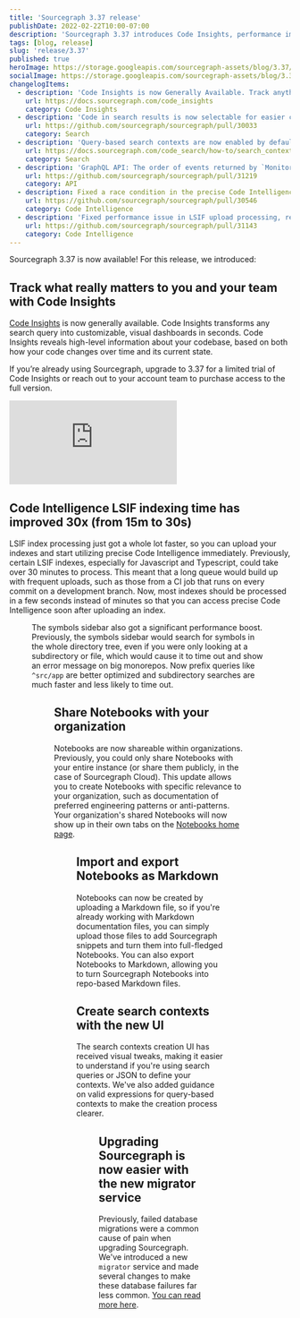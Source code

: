 ```yaml
---
title: 'Sourcegraph 3.37 release'
publishDate: 2022-02-22T10:00-07:00
description: 'Sourcegraph 3.37 introduces Code Insights, performance improvements for Code Intelligence, sharing for Notebooks, and a new UI for creating search contexts.'
tags: [blog, release]
slug: 'release/3.37'
published: true
heroImage: https://storage.googleapis.com/sourcegraph-assets/blog/3.37/sourcegraph-3-37-release.png
socialImage: https://storage.googleapis.com/sourcegraph-assets/blog/3.37/sourcegraph-3-37-release.png
changelogItems:
  - description: 'Code Insights is now Generally Available. Track anything that can be expressed with a Sourcegraph search query: migrations, package use, version adoption, code smells, codebase size, and much more, across 1,000s of repositories.'
    url: https://docs.sourcegraph.com/code_insights
    category: Code Insights
  - description: 'Code in search results is now selectable for easier copying and reuse. You can still click on the code to open the corresponding file.'
    url: https://github.com/sourcegraph/sourcegraph/pull/30033
    category: Search
  - description: 'Query-based search contexts are now enabled by default as a beta feature, making it easier to scope queries for monorepos or large codebases.'
    url: https://docs.sourcegraph.com/code_search/how-to/search_contexts#beta-query-based-search-contexts
    category: Search
  - description: 'GraphQL API: The order of events returned by `MonitorTriggerEventConnection` has been reversed so newer events are returned first. The `after` parameter has been modified accordingly to return events older than the one specified, to allow for pagination.'
    url: https://github.com/sourcegraph/sourcegraph/pull/31219
    category: API
  - description: Fixed a race condition in the precise Code Intelligence upload expiry process that prematurely expired new uploads.
    url: https://github.com/sourcegraph/sourcegraph/pull/30546
    category: Code Intelligence
  - description: 'Fixed performance issue in LSIF upload processing, reducing the latency between uploading an LSIF index and accessing precise Code Intelligence in the UI.'
    url: https://github.com/sourcegraph/sourcegraph/pull/31143
    category: Code Intelligence
---
```


Sourcegraph 3.37 is now available! For this release, we introduced:

## Track what really matters to you and your team with Code Insights

[Code Insights](https://docs.sourcegraph.com/code_insights) is now generally available. Code Insights transforms any search query into customizable, visual dashboards in seconds. Code Insights reveals high-level information about your codebase, based on both how your code changes over time and its current state.

If you’re already using Sourcegraph, upgrade to 3.37 for a limited trial of Code Insights or reach out to your account team to purchase access to the full version.

<div className="container my-4 video-embed embed-responsive embed-responsive-16by9">
  <iframe
    className="embed-responsive-item"
    src="https://www.youtube-nocookie.com/embed/fMCUJQHfbUA?autoplay=0&amp;cc_load_policy=0&amp;start=0&amp;end=0&amp;loop=0&amp;controls=1&amp;modestbranding=1&amp;rel=0"
   allowFullScreen={true}
    allow="accelerometer; autoPlay; encrypted-media; gyroscope; picture-in-picture"
   frameBorder="0"
    title="Sourcegraph Code Insights demo"
  ></iframe>
</div>

## Code Intelligence LSIF indexing time has improved 30x (from 15m to 30s)

LSIF index processing just got a whole lot faster, so you can upload your indexes and start utilizing precise Code Intelligence immediately. Previously, certain LSIF indexes, especially for Javascript and Typescript, could take over 30 minutes to process. This meant that a long queue would build up with frequent uploads, such as those from a CI job that runs on every commit on a development branch. Now, most indexes should be processed in a few seconds instead of minutes so that you can access precise Code Intelligence soon after uploading an index.

<Figure 
  alt="Comparative chart before and after processing improvements." 
  src="https://storage.googleapis.com/sourcegraph-assets/blog/3.37/lsif-upload-speedup.png"
/>

The symbols sidebar also got a significant performance boost. Previously, the symbols sidebar would search for symbols in the whole directory tree, even if you were only looking at a subdirectory or file, which would cause it to time out and show an error message on big monorepos. Now prefix queries like `^src/app` are better optimized and subdirectory searches are much faster and less likely to time out.

<Figure 
  alt="Comparative chart before and after symbol improvements." 
  src="https://storage.googleapis.com/sourcegraph-assets/blog/3.37/symbols-sidebar-improvement.png"
/>

## Share Notebooks with your organization

Notebooks are now shareable within organizations. Previously, you could only share Notebooks with your entire instance (or share them publicly, in the case of Sourcegraph Cloud). This update allows you to create Notebooks with specific relevance to your organization, such as documentation of preferred engineering patterns or anti-patterns. Your organization's shared Notebooks will now show up in their own tabs on the [Notebooks home page](https://sourcegraph.com/notebooks).

<Figure
  alt="Image of Notebooks sharing modal." 
  src="https://storage.googleapis.com/sourcegraph-assets/docs/images/notebooks/notebook_sharing.png"
/>

## Import and export Notebooks as Markdown

Notebooks can now be created by uploading a Markdown file, so if you're already working with Markdown documentation files, you can simply upload those files to add Sourcegraph snippets and turn them into full-fledged Notebooks. You can also export Notebooks to Markdown, allowing you to turn Sourcegraph Notebooks into repo-based Markdown files.

## Create search contexts with the new UI

The search contexts creation UI has received visual tweaks, making it easier to understand if you're using search queries or JSON to define your contexts. We've also added guidance on valid expressions for query-based contexts to make the creation process clearer.

<Figure 
  alt="Screenshot of search contexts configuration UI." 
  src="https://storage.googleapis.com/sourcegraph-assets/docs/images/search_contexts/select_context_type.png"
/>

## Upgrading Sourcegraph is now easier with the new migrator service

Previously, failed database migrations were a common cause of pain when upgrading Sourcegraph. We've introduced a new `migrator` service and made several changes to make these database failures far less common. [You can read more here](https://about.sourcegraph.com/blog/introducing-migrator-service/).
